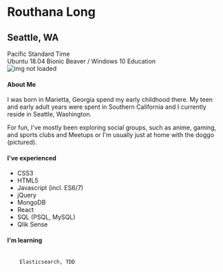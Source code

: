 # Routhana Long  
## Seattle, WA  
Pacific Standard Time  
Ubuntu 18.04 Bionic Beaver / Windows 10 Education  
<img src="https://scontent.fsnc1-1.fna.fbcdn.net/v/t1.0-9/37723449_10156040841238303_2199491080569749504_n.jpg?_nc_cat=0&oh=c5389c95c21bac8755279f1ffad80728&oe=5BD74660" alt="img not loaded"/>  
#### About Me  
I was born in Marietta, Georgia spend my early childhood there.  My teen and early adult years were spent in Southern California and I currently reside in Seattle, Washington.  
  
For fun, I've mostly been exploring social groups, such as anime, gaming, and sports clubs and Meetups or I'm usually just at home with the doggo (pictured).  
#### I've experienced  
<ul>
  <li>CSS3</li>
  <li>HTML5</li>
  <li>Javascript (incl. ES6/7)</li>
  <li>jQuery</li>
  <li>MongoDB</li>
  <li>React</li>
  <li>SQL (PSQL, MySQL)</li>
  <li>Qlik Sense</li>
</ul>
  
#### I'm learning  
<pre>
  <code>
    Elasticsearch, TDD
  </code>
</pre>
